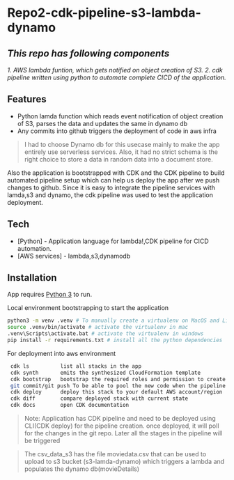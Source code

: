 # Repo2-cdk-pipeline-s3-lambda-dynamo

## _This repo has following components_
 _1. AWS lambda funtion, which gets notified on object creation of S3._
 _2. cdk pipeline written using python to automate complete CICD of the application._

## Features
- Python lamda function which reads event notification of object creation of S3, parses the data and updates the same in dynamo db
- Any commits into github triggers the deployment of code in aws infra


> I had to choose Dynamo db for this usecase mainly to make the app entirely use serverless services. Also, it had no strict schema is the right choice to store a data in random data into a document store. 

Also the application is bootstrapped with CDK and the CDK pipeline to build automated pipeline setup which can help us deploy the app after we push changes to github. Since it is easy to integrate the pipeline services with lamda,s3 and dynamo, the cdk pipeline was used to test the application deployment.

## Tech

- [Python] - Application language for lambda!,CDK pipeline for CICD automation.
- [AWS services] - lambda,s3,dynamodb

## Installation

App requires [Python 3](https://www.python.org/downloads/) to run.

Local environment bootstrapping to start the application
```sh
python3 -m venv .venv # To manually create a virtualenv on MacOS and Linux
source .venv/bin/activate # activate the virtualenv in mac
.venv\Scripts\activate.bat # activate the virtualenv in windows
pip install -r requirements.txt # install all the python dependencies
```

For deployment into aws environment

```sh
 cdk ls          list all stacks in the app
 cdk synth       emits the synthesized CloudFormation template
 cdk bootstrap   bootstrap the required roles and permission to create the pipeline and maintain its                        lifecycle 
 git commit/git push To be able to pool the new code when the pipeline gets deployed.
 cdk deploy      deploy this stack to your default AWS account/region
 cdk diff        compare deployed stack with current state
 cdk docs        open CDK documentation
```

> Note: Application has CDK pipeline and need to be deployed using CLI(CDK deploy) for the pipeline creation. once deployed, it will poll for the changes in the git repo. Later all the stages in the pipeline will be triggered 

> The csv_data_s3 has the file moviedata.csv that can be used to upload to s3 bucket (s3-lamda-dynamo) which triggers a lambda and populates the dynamo db(movieDetails)



